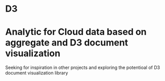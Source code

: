 # D3
<h1>Analytic for Cloud data based on aggregate and D3 document visualization</h1>

Seeking for inspiration in other projects and exploring the potentioal of D3 document visualization library


